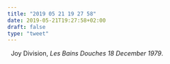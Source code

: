 ```yaml
---
title: "2019 05 21 19 27 58"
date: 2019-05-21T19:27:58+02:00
draft: false
type: "tweet"
---
```

<a href="https://itunes.apple.com/fr/album/les-bains-douches-18-december-1979/1449324448" type="application/rss+xml" class="iconfont icon-music" title="rss"></a> &nbsp; Joy Division, *Les Bains Douches 18 December 1979*.
